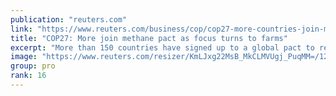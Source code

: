 ```yaml
---
publication: "reuters.com"
link: "https://www.reuters.com/business/cop/cop27-more-countries-join-methane-pact-focus-turns-farms-waste-2022-11-17/"
title: "COP27: More join methane pact as focus turns to farms"
excerpt: "More than 150 countries have signed up to a global pact to reduce methane emissions, around 50 more than when the initiative launched last year, the United States and European Union said on Thursday."
image: "https://www.reuters.com/resizer/KmLJxg22MsB_MkCLMVUgj_PuqMM=/1200x628/smart/filters:quality(80)/cloudfront-us-east-2.images.arcpublishing.com/reuters/LI6XJ7WMP5IOZFUE63TWHD5VGA.jpg"
group: pro
rank: 16
---
```

